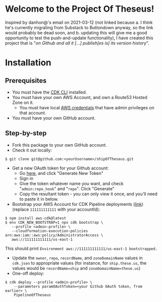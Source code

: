 # Welcome to the Project Of Theseus!

Inspired by danhon@'s email on 2021-03-12 (not linked because a. I think he's currently
migrating from Substack to Buttondown anyway, so the link would probably be dead soon,
and b. updating this will give me a good opportunity to test the push-and-update functionality),
I have created this project that is "_on Github and all it [...] publish[es is] its version history_".

# Installation

## Prerequisites

* You must have the [CDK CLI](https://aws.amazon.com/cdk/) installed.
* You must have your own AWS Account, and own a Route53 Hosted Zone on it.
  * You must have local [AWS credentials](https://docs.aws.amazon.com/cli/latest/userguide/cli-configure-files.html) 
      that have admin privileges on that account. 
* You must have your own GitHub account.

## Step-by-step

* Fork this package to your own GitHub account.
* Check it out locally:
```
$ git clone git@github.com:<yourUsername>/shipOfTheseus.git
```
* Get a new OAuth token for your Github account:
  * Go [here](https://github.com/settings/tokens), and click "Generate New Token"
  * Sign in
  * Give the token whatever name you want, and check "`admin:repo_hook`" and "`repo`". Click "Generate"
  * Copy the resultant token - you can only view it once, and you'll need to paste it in below.
* Bootstrap your AWS Account for CDK Pipeline deployments ([link](https://docs.aws.amazon.com/cdk/api/latest/docs/pipelines-readme.html#cdk-environment-bootstrapping))
    (replace `111111111111` with your accountId):
 ```
$ npm install aws-cdk@latest
$ env CDK_NEW_BOOTSTRAP=1 npx cdk bootstrap \
    --profile <admin-profile> \
    --cloudformation-execution-policies arn:aws:iam::aws:policy/AdministratorAccess \
    aws://111111111111/us-east-1
```
This should print `Environment aws://111111111111/us-east-1 bootstrapped.`
* Update the `owner`, `repo`, `recordName`, and `zoneDomainName` values in `cdk.json` to appropriate values
    (for instance, for `ship.these.us`, the values would be `recordName=ship` and `zoneDomainName=these.us`)
* One-off deploy:
```
$ cdk deploy --profile <admin-profile> \
    --parameters paramOAuthToken=<your Github OAuth token, from earlier> \
    PipelineOfTheseus
```